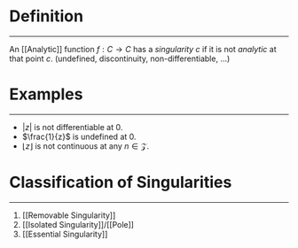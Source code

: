 # Definition
---
An [[Analytic]] function $f: C \to C$ has a _singularity_ $c$ if it is not _analytic_ at that point $c$. (undefined, discontinuity, non-differentiable, ...) 
# Examples
---
- $|z|$ is not differentiable at $0$.
- $\frac{1}{z}$ is undefined at $0$.
- $\lfloor z \rfloor$ is not continuous at any $n \in \mathcal{Z}$.
# Classification of Singularities
---
1. [[Removable Singularity]]
2. [[Isolated Singularity]]/[[Pole]]
3. [[Essential Singularity]]
